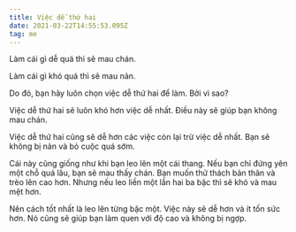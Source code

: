 ```yaml
---
title: Việc dễ thứ hai
date: 2021-03-22T14:55:53.095Z
tag: me
---
```

Làm cái gì dễ quá thì sẽ mau chán.

Làm cái gì khó quá thì sẽ mau nản.

Do đó, bạn hãy luôn chọn việc dễ thứ hai để làm. Bởi vì sao?

Việc dễ thứ hai sẽ luôn khó hơn việc dễ nhất. Điều này sẽ giúp bạn không mau chán.

Việc dễ thứ hai cũng sẽ dễ hơn các việc còn lại trừ việc dễ nhất. Bạn sẽ không bị nản và bỏ cuộc quá sớm.

Cái này cũng giống như khi bạn leo lên một cái thang. Nếu bạn chỉ đứng yên một chỗ quá lâu, bạn sẽ mau thấy chán. Bạn muốn thử thách bản thân và trèo lên cao hơn. Nhưng nếu leo liền một lần hai ba bậc thì sẽ khó và mau mệt hơn. 

Nên cách tốt nhất là leo lên từng bậc một. Việc này sẽ dễ hơn và ít tốn sức hơn. Nó cũng sẽ giúp bạn làm quen với độ cao và không bị ngợp.
